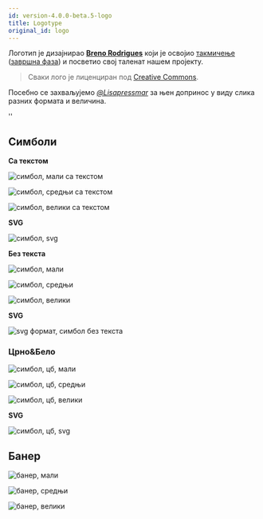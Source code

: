 ```yaml
---
id: version-4.0.0-beta.5-logo
title: Logotype
original_id: logo
---
```


Логотип је дизајнирао **[Breno Rodrigues](https://github.com/rodriguesbreno)** који је освојио [такмичење](https://github.com/verdaccio/verdaccio/issues/237) ([завршна фаза](https://github.com/verdaccio/verdaccio/issues/328)) и посветио свој таленат нашем пројекту.

> Сваки лого је лиценциран под [Creative Commons](https://github.com/verdaccio/verdaccio/blob/master/LICENSE-docs).

Посебно се захваљујемо *[@Lisapressmar](https://github.com/Lisapressmar)* за њен допринос у виду слика разних формата и величина.

<div id="codefund">''</div>

## Симболи

**Са текстом**

![симбол, мали са текстом](assets/logo/symbol/png/logo-small-header-bottom.png)

![симбол, средњи са текстом](assets/logo/symbol/png/logo-small-header-bottom@2x.png)

![симбол, велики са текстом](assets/logo/symbol/png/logo-small-header-bottom@3x.png)

**SVG**

![симбол, svg](assets/logo/symbol/svg/logo-small-header-bottom.svg)

**Без текста**

![симбол, мали](assets/logo/symbol/png/verdaccio-tiny.png)

![симбол, средњи](assets/logo/symbol/png/verdaccio-tiny@2x.png)

![симбол, велики](assets/logo/symbol/png/verdaccio-tiny@3x.png)

**SVG**

![svg формат, симбол без текста](assets/logo/symbol/svg/verdaccio-tiny.svg)

### Црно&Бело

![симбол, цб, мали](assets/logo/symbol/png/verdaccio-blackwhite.png)

![симбол, цб, средњи](assets/logo/symbol/png/verdaccio-blackwhite@2x.png)

![симбол, цб, велики](assets/logo/symbol/png/verdaccio-blackwhite@3x.png)

**SVG**

![симбол, цб, svg](assets/logo/symbol/svg/verdaccio-blackwhite.svg)

## Банер

![банер, мали](assets/logo/banner/png/verdaccio-banner.png)

![банер, средњи](assets/logo/banner/png/verdaccio-banner@2x.png)

![банер, велики](assets/logo/banner/png/verdaccio-banner@3x.png)